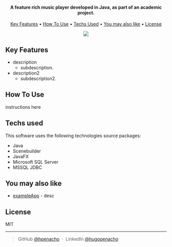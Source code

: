 <h4 align="center">A feature rich music player developed in Java, as part of an academic project.</h4>

<p align="center">
  <a href="#key-features">Key Features</a> •
  <a href="#how-to-use">How To Use</a> •
  <a href="#Techs-used">Techs Used</a> •
  <a href="#You-may-also-like">You may also like</a> •
  <a href="#license">License</a>
</p>

<!--![quickDemo](/readmeFiles/quickDemo.apng) -->
<p align="center" width="100%">
    <img src="/readmeFiles/quickDemo.apng">
</p>

## Key Features

* description
  - subdescription.
* description2
  - subdescription2.

## How To Use

instructions here

## Techs used

This software uses the following technologies source packages:

- Java
- Scenebuilder
- JavaFX
- Microsoft SQL Server
- MSSQL JDBC

## You may also like

- [exampleApp](githubappUrlHere) - desc

## License

MIT

---

> GitHub [@hpenacho](https://github.com/hpenacho) &nbsp;&middot;&nbsp;
> LinkedIn [@hugopenacho](https://linkedin.com/in/hugopenacho/)

